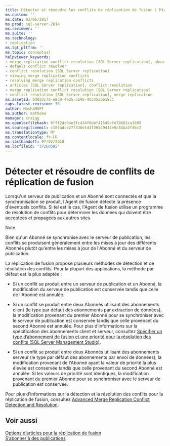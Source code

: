 ```yaml
---
title: Détecter et résoudre les conflits de réplication de fusion | Microsoft Docs
ms.custom: ''
ms.date: 03/06/2017
ms.prod: sql-server-2014
ms.reviewer: ''
ms.suite: ''
ms.technology:
- replication
ms.tgt_pltfrm: ''
ms.topic: conceptual
helpviewer_keywords:
- merge replication conflict resolution [SQL Server replication], about conflict resolution
- default conflict resolver
- conflict resolution [SQL Server replication]
- viewing merge replication conflicts
- resolving merge replication conflicts
- articles [SQL Server replication], conflict resolution
- merge replication conflict resolution [SQL Server replication]
- conflict resolution [SQL Server replication], merge replication
ms.assetid: 0d033c76-e8c9-4e35-ab95-4d335abb18c1
caps.latest.revision: 36
author: MashaMSFT
ms.author: mathoma
manager: craigg
ms.openlocfilehash: 6fff24c04e3fc434f6ebf41549cfe78682ca1805
ms.sourcegitcommit: c18fadce27f330e1d4f36549414e5c84ba2f46c2
ms.translationtype: MT
ms.contentlocale: fr-FR
ms.lasthandoff: 07/02/2018
ms.locfileid: "37260505"
---
```

# <a name="detect-and-resolve-merge-replication-conflicts"></a>Détecter et résoudre de conflits de réplication de fusion
  Lorsqu'un serveur de publication et un Abonné sont connectés et que la synchronisation se produit, l'Agent de fusion détecte la présence d'éventuels conflits. Si tel est le cas, l'Agent de fusion utilise un programme de résolution de conflits pour déterminer les données qui doivent être acceptées et propagées aux autres sites.  
  
> [!NOTE]  
>  Bien qu'un Abonné se synchronise avec le serveur de publication, les conflits se produisent généralement entre les mises à jour des différents Abonnés plutôt qu'entre les mises à jour de l'Abonné et du serveur de publication.  
  
 La réplication de fusion propose plusieurs méthodes de détection et de résolution des conflits. Pour la plupart des applications, la méthode par défaut est la plus adaptée :  
  
-   Si un conflit se produit entre un serveur de publication et un Abonné, la modification du serveur de publication est conservée tandis que celle de l'Abonné est annulée.  
  
-   Si un conflit se produit entre deux Abonnés utilisant des abonnements client (le type par défaut des abonnements par extraction de données), la modification provenant du premier Abonné pour se synchroniser avec le serveur de publication est conservée tandis que celle provenant du second Abonné est annulée. Pour plus d’informations sur la spécification des abonnements client et serveur, consultez [Spécifier un type d’abonnement de fusion et une priorité pour la résolution des conflits &#40;SQL Server Management Studio&#41;](../specify-a-merge-subscription-type-and-conflict-resolution-priority.md).  
  
-   Si un conflit se produit entre deux Abonnés utilisant des abonnements serveur (le type par défaut des abonnements par envoi de données), la modification provenant de l'Abonné ayant la valeur de priorité la plus élevée est conservée tandis que celle provenant du second Abonné est annulée. Si les valeurs de priorité sont identiques, la modification provenant du premier Abonné pour se synchroniser avec le serveur de publication est conservée.  
  
 Pour plus d'informations sur la détection et la résolution des conflits pour la réplication de fusion, consultez [Advanced Merge Replication Conflict Detection and Resolution](advanced-merge-replication-conflict-detection-and-resolution.md).  
  
## <a name="see-also"></a>Voir aussi  
 [Options d’articles pour la réplication de fusion](article-options-for-merge-replication.md)   
 [S’abonner à des publications](../subscribe-to-publications.md)  
  
  
